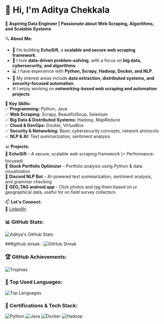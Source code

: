 
# 👋 Hi, I'm Aditya Chekkala  

🎯 **Aspiring Data Engineer | Passionate about Web Scraping, Algorithms, and Scalable Systems**  

🔍 **About Me:**  
- 🚀 I’m building **EchoSift**, a **scalable and secure web scraping framework**.  
- 🔢 I love **data-driven problem-solving**, with a focus on **big data, cybersecurity, and algorithms**.  
- 💻 I have experience with **Python, Scrapy, Hadoop, Docker, and NLP**.  
- 🔬 My interest areas include **data extraction, distributed systems, and security-focused automation**.  
- 🌐 I enjoy working on **networking-based web scraping and automation projects**.  

📌 **Key Skills:**  
✅ **Programming:** Python, Java  
✅ **Web Scraping:** Scrapy, BeautifulSoup, Selenium  
✅ **Big Data & Distributed Systems:** Hadoop, MapReduce  
✅ **Cloud & DevOps:** Docker, VirtualBox  
✅ **Security & Networking:** Basic cybersecurity concepts, network protocols  
✅ **NLP & AI:** Text summarization, sentiment analysis  

📊 **Projects:**  
🔹 **EchoSift** – A secure, scalable web scraping framework (⚡ Performance-focused)  
🔹 **Stock Portfolio Optimizer** – Portfolio analysis using Python & data visualization  
🔹 **Discord NLP Bot** – AI-powered text summarization, sentiment analysis, and grammar checking  
🔹 **GEO_TAG android app** - Click photos and tag them based on ur geographical data, useful for on field survey collectors

📫 **Let's Connect:**  
💼 [LinkedIn](www.linkedin.com/in/aditya-chekkala-5a86b1278)  

### 📊 GitHub Stats:
![Aditya's GitHub Stats](https://github-readme-stats.vercel.app/api?username=Ad-Chekk&show_icons=true&theme=radical&count_private=true)

###github streak :
![GitHub Streak](https://streak-stats.demolab.com/?user=Ad-Chekk&theme=radical)

### 🏆 GitHub Achievements:
![Trophies](https://github-profile-trophy.vercel.app/?username=Ad-Chekk&theme=radical&no-frame=false&no-bg=true&margin-w=5)

### 🚀 Top Used Languages:
![Top Languages](https://github-readme-stats.vercel.app/api/top-langs/?username=Ad-Chekk&layout=compact&theme=radical)

### 🏅 Certifications & Tech Stack:
![Python](https://img.shields.io/badge/Python-3776AB?style=for-the-badge&logo=python&logoColor=white)
![Java](https://img.shields.io/badge/Java-ED8B00?style=for-the-badge&logo=java&logoColor=white)
![Docker](https://img.shields.io/badge/Docker-2496ED?style=for-the-badge&logo=docker&logoColor=white)
![Hadoop](https://img.shields.io/badge/Hadoop-66CCFF?style=for-the-badge&logo=apachehadoop&logoColor=white)


<!--📂 [Portfolio/Website] (if you have one)  
📧 **Email:** aditya.chekkala@email.com  

⚡ **Always open to learning and collaborating on innovative tech!**  

<!--
**Ad-Chekk/Ad-Chekk** is a ✨ _special_ ✨ repository because its `README.md` (this file) appears on your GitHub profile.

Here are some ideas to get you started:

- 🔭 I’m currently working on ...
- 🌱 I’m currently learning ...
- 👯 I’m looking to collaborate on ...
- 🤔 I’m looking for help with ...
- 💬 Ask me about ...
- 📫 How to reach me: ...
- 😄 Pronouns: ...
- ⚡ Fun fact: ...
-->
